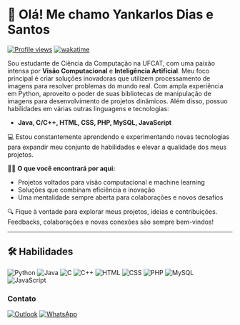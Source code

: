 # 👋 Olá! Me chamo Yankarlos Dias e Santos

[![Profile views](https://komarev.com/ghpvc/?username=yanzeradev&color=yellow)](https://komarev.com/ghpvc/?username=yanzeradev&color=yellow)
[![wakatime](https://wakatime.com/badge/user/371d5ba3-adb3-4a81-8afa-df9fbb91a928.svg)](https://wakatime.com/@371d5ba3-adb3-4a81-8afa-df9fbb91a928)

Sou estudante de Ciência da Computação na UFCAT, com uma paixão intensa por **Visão Computacional** e **Inteligência Artificial**. Meu foco principal é criar soluções inovadoras que utilizem processamento de imagens para resolver problemas do mundo real. Com ampla experiência em Python, aproveito o poder de suas bibliotecas de manipulação de imagens para desenvolvimento de projetos dinâmicos. Além disso, possuo habilidades em várias outras linguagens e tecnologias:

- **Java, C/C++, HTML, CSS, PHP, MySQL, JavaScript**

💻 Estou constantemente aprendendo e experimentando novas tecnologias para expandir meu conjunto de habilidades e elevar a qualidade dos meus projetos.

👨‍💻 **O que você encontrará por aqui:**
- Projetos voltados para visão computacional e machine learning
- Soluções que combinam eficiência e inovação
- Uma mentalidade sempre aberta para colaborações e novos desafios

🔍 Fique à vontade para explorar meus projetos, ideias e contribuições. Feedbacks, colaborações e novas conexões são sempre bem-vindos!

---


## 🛠️ Habilidades

![Python](https://img.shields.io/badge/Python-3776AB?style=for-the-badge&logo=python&logoColor=white)
![Java](https://img.shields.io/badge/Java-007396?style=for-the-badge&logo=java&logoColor=white)
![C](https://img.shields.io/badge/C-A8B9CC?style=for-the-badge&logo=c&logoColor=white)
![C++](https://img.shields.io/badge/C++-00599C?style=for-the-badge&logo=c%2B%2B&logoColor=white)
![HTML](https://img.shields.io/badge/HTML5-E34F26?style=for-the-badge&logo=html5&logoColor=white)
![CSS](https://img.shields.io/badge/CSS3-1572B6?style=for-the-badge&logo=css3&logoColor=white)
![PHP](https://img.shields.io/badge/PHP-777BB4?style=for-the-badge&logo=php&logoColor=white)
![MySQL](https://img.shields.io/badge/MySQL-4479A1?style=for-the-badge&logo=mysql&logoColor=white)
![JavaScript](https://img.shields.io/badge/JavaScript-F7DF1E?style=for-the-badge&logo=javascript&logoColor=black)


### Contato

[![Outlook](https://img.shields.io/badge/-Outlook-0078D4?style=for-the-badge&logo=microsoft-outlook&logoColor=white)](mailto:yanzeratech@outlook.com)
[![WhatsApp](https://img.shields.io/badge/-WhatsApp-25D366?style=for-the-badge&logo=whatsapp&logoColor=white)](https://w.app/yanzeradev)
